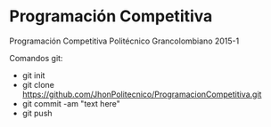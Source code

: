 # Programación Competitiva
Programación Competitiva Politécnico Grancolombiano 2015-1

Comandos git:

*  git init
*  git clone https://github.com/JhonPolitecnico/ProgramacionCompetitiva.git
*  git commit -am "text here"
*  git push